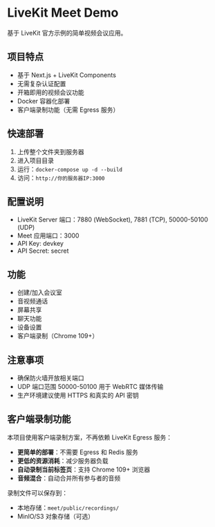 # LiveKit Meet Demo

基于 LiveKit 官方示例的简单视频会议应用。

## 项目特点

- 基于 Next.js + LiveKit Components
- 无需复杂认证配置
- 开箱即用的视频会议功能
- Docker 容器化部署
- 客户端录制功能（无需 Egress 服务）

## 快速部署

1. 上传整个文件夹到服务器
2. 进入项目目录
3. 运行：`docker-compose up -d --build`
4. 访问：`http://你的服务器IP:3000`

## 配置说明

- LiveKit Server 端口：7880 (WebSocket), 7881 (TCP), 50000-50100 (UDP)
- Meet 应用端口：3000
- API Key: devkey
- API Secret: secret

## 功能

- 创建/加入会议室
- 音视频通话
- 屏幕共享
- 聊天功能
- 设备设置
- 客户端录制（Chrome 109+）

## 注意事项

- 确保防火墙开放相关端口
- UDP 端口范围 50000-50100 用于 WebRTC 媒体传输
- 生产环境建议使用 HTTPS 和真实的 API 密钥

## 客户端录制功能

本项目使用客户端录制方案，不再依赖 LiveKit Egress 服务：

- **更简单的部署**：不需要 Egress 和 Redis 服务
- **更低的资源消耗**：减少服务器负载
- **自动录制当前标签页**：支持 Chrome 109+ 浏览器
- **音频混合**：自动合并所有参与者的音频

录制文件可以保存到：
- 本地存储：`meet/public/recordings/`
- MinIO/S3 对象存储（可选）
